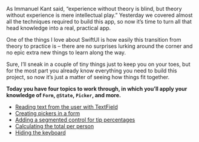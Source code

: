 As Immanuel Kant said, “experience without theory is blind, but theory without experience is mere intellectual play.” Yesterday we covered almost all the techniques required to build this app, so now it’s time to turn all that head knowledge into a real, practical app.

One of the things I love about SwiftUI is how easily this transition from theory to practice is – there are no surprises lurking around the corner and no epic extra new things to learn along the way.

Sure, I’ll sneak in a couple of tiny things just to keep you on your toes, but for the most part you already know everything you need to build this project, so now it’s just a matter of seeing how things fit together.

**Today you have four topics to work through, in which you’ll apply your knowledge of `Form`, `@State`, `Picker`, and more.**

- [Reading text from the user with TextField](https://www.hackingwithswift.com/books/ios-swiftui/reading-text-from-the-user-with-textfield)
- [Creating pickers in a form](https://www.hackingwithswift.com/books/ios-swiftui/creating-pickers-in-a-form)
- [Adding a segmented control for tip percentages](https://www.hackingwithswift.com/books/ios-swiftui/adding-a-segmented-control-for-tip-percentages)
- [Calculating the total per person](https://www.hackingwithswift.com/books/ios-swiftui/calculating-the-total-per-person)
- [Hiding the keyboard](https://www.hackingwithswift.com/books/ios-swiftui/hiding-the-keyboard)